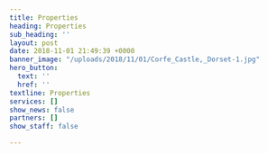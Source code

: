 ```yaml
---
title: Properties
heading: Properties
sub_heading: ''
layout: post
date: 2018-11-01 21:49:39 +0000
banner_image: "/uploads/2018/11/01/Corfe_Castle,_Dorset-1.jpg"
hero_button:
  text: ''
  href: ''
textline: Properties
services: []
show_news: false
partners: []
show_staff: false

---
```

